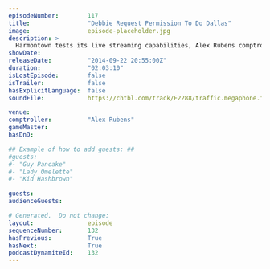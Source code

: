 ```yaml
---
episodeNumber:        117
title:                "Debbie Request Permission To Do Dallas"
image:                episode-placeholder.jpg
description: >
  Harmontown tests its live streaming capabilities, Alex Rubens comptrolls and instead of D&D the group goes on a sci-fi side quest.
showDate:             
releaseDate:          "2014-09-22 20:55:00Z"
duration:             "02:03:10"
isLostEpisode:        false
isTrailer:            false
hasExplicitLanguage:  false
soundFile:            https://chtbl.com/track/E2288/traffic.megaphone.fm/STA4345391070.mp3?updated=1560983632

venue:                
comptroller:          "Alex Rubens"
gameMaster:           
hasDnD:               

## Example of how to add guests: ##
#guests:
#- "Guy Pancake"
#- "Lady Omelette"
#- "Kid Hashbrown"

guests:
audienceGuests:

# Generated.  Do not change:
layout:               episode
sequenceNumber:       132
hasPrevious:          True
hasNext:              True
podcastDynamiteId:    132
---
```


<!-- The episode description will be rendered here -->
<!-- Add your content below here -->

